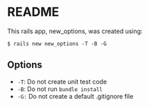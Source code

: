 # README

This rails app, new_options, was created using:

```$ rails new new_options -T -B -G```

## Options ##

*  ```-T```: Do not create unit test code
*  ```-B```: Do not run ```bundle install```
*  ```-G:``` Do not create a default .gitignore file